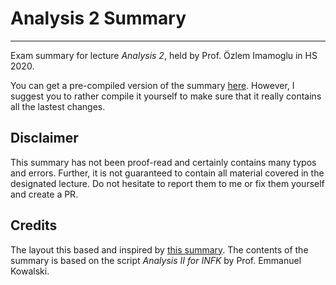 # Analysis 2 Summary
---

Exam summary for lecture *Analysis 2*, held by Prof. Özlem Imamoglu in HS 2020.

You can get a pre-compiled version of the summary [here](./main_final.pdf). However, I suggest you to rather compile it yourself to make sure that it really contains all the lastest changes.

## Disclaimer
This summary has not been proof-read and certainly contains many typos and errors. Further, it is not guaranteed to contain all material covered in the designated lecture. Do not hesitate to report them to me or fix them yourself and create a PR.

## Credits
The layout this based and inspired by [this summary](https://github.com/groggi/eth-cil-exam-summary). The contents of the summary is based on the script *Analysis II for INFK* by Prof. Emmanuel Kowalski.
